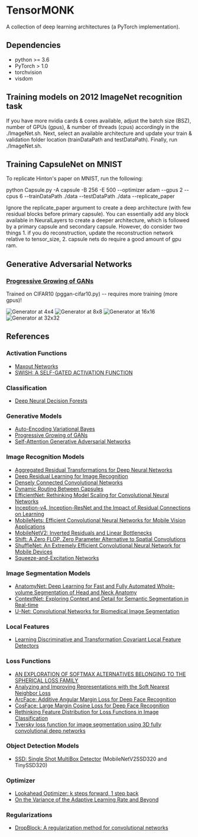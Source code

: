 # TensorMONK

A collection of deep learning architectures (a PyTorch implementation).

## Dependencies
* python >= 3.6
* PyTorch > 1.0
* torchvision
* visdom

## Training models on 2012 ImageNet recognition task

If you have more nvidia cards & cores available, adjust the batch size (BSZ), number of GPUs (gpus), & number of threads (cpus) accordingly in the ./ImageNet.sh. Next, select an available architecture and update your train & validation folder location (trainDataPath and testDataPath). Finally, run ./ImageNet.sh.

## Training CapsuleNet on MNIST

To replicate Hinton's paper on MNIST, run the following:

python Capsule.py -A capsule -B 256 -E 500 --optimizer adam --gpus 2 --cpus 6 --trainDataPath ./data --testDataPath ./data --replicate_paper

Ignore the replicate_paper argument to create a deep architecture (with few residual blocks before primary capsule). You can essentially add any block available in NeuralLayers to create a deeper architecture, which is followed by a primary capsule and secondary capsule. However, do consider two things 1. if you do reconstruction, update the reconstruction network relative to tensor_size, 2. capsule nets do require a good amount of gpu ram.

## Generative Adversarial Networks

### [Progressive Growing of GANs](https://arxiv.org/pdf/1710.10196.pdf)

Trained on CIFAR10 (pggan-cifar10.py) -- requires more training (more gpus)!

![Generator at 4x4](https://github.com/Tensor46/TensorMONK/blob/develop/models/pggan-cifar10-level1.gif)
![Generator at 8x8](https://github.com/tensor46/TensorMONK/blob/develop/models/pggan-cifar10-level2.gif)
![Generator at 16x16](https://github.com/tensor46/TensorMONK/blob/develop/models/pggan-cifar10-level3.gif)
![Generator at 32x32](https://github.com/tensor46/TensorMONK/blob/develop/models/pggan-cifar10-level4.gif)

## References

### Activation Functions
* [Maxout Networks](https://arxiv.org/pdf/1302.4389.pdf)
* [SWISH: A SELF-GATED ACTIVATION FUNCTION](https://arxiv.org/pdf/1710.05941v1.pdf)

### Classification
* [Deep Neural Decision Forests](https://www.cv-foundation.org/openaccess/content_iccv_2015/papers/Kontschieder_Deep_Neural_Decision_ICCV_2015_paper.pdf)

### Generative Models
* [Auto-Encoding Variational Bayes](https://arxiv.org/pdf/1312.6114v10.pdf)
* [Progressive Growing of GANs](https://arxiv.org/pdf/1710.10196.pdf)
* [Self-Attention Generative Adversarial Networks](https://arxiv.org/pdf/1805.08318.pdf)

### Image Recognition Models
* [Aggregated Residual Transformations for Deep Neural Networks](https://arxiv.org/pdf/1611.05431.pdf)
* [Deep Residual Learning for Image Recognition](https://arxiv.org/pdf/1512.03385.pdf)
* [Densely Connected Convolutional Networks](https://arxiv.org/pdf/1608.06993.pdf)
* [Dynamic Routing Between Capsules](https://arxiv.org/pdf/1710.09829.pdf)
* [EfficientNet: Rethinking Model Scaling for Convolutional Neural Networks](https://arxiv.org/pdf/1905.11946.pdf)
* [Inception-v4, Inception-ResNet and the Impact of Residual Connections on Learning](https://arxiv.org/pdf/1602.07261.pdf)
* [MobileNets: Efficient Convolutional Neural Networks for Mobile Vision Applications](https://arxiv.org/pdf/1704.04861.pdf)
* [MobileNetV2: Inverted Residuals and Linear Bottlenecks](https://arxiv.org/pdf/1801.04381.pdf)
* [Shift: A Zero FLOP, Zero Parameter Alternative to Spatial Convolutions](https://arxiv.org/pdf/1711.08141.pdf)
* [ShuffleNet: An Extremely Efficient Convolutional Neural Network for Mobile Devices](https://arxiv.org/pdf/1707.01083.pdf)
* [Squeeze-and-Excitation Networks](https://arxiv.org/pdf/1709.01507.pdf)

### Image Segmentation Models
* [AnatomyNet: Deep Learning for Fast and Fully Automated Whole-volume Segmentation of Head and Neck Anatomy](https://arxiv.org/pdf/1808.05238.pdf)
* [ContextNet: Exploring Context and Detail for Semantic Segmentation in Real-time](https://arxiv.org/pdf/1805.04554.pdf)
* [U-Net: Convolutional Networks for Biomedical Image Segmentation](https://arxiv.org/pdf/1505.04597.pdf)

### Local Features
* [Learning Discriminative and Transformation Covariant Local Feature Detectors](http://openaccess.thecvf.com/content_cvpr_2017/papers/Zhang_Learning_Discriminative_and_CVPR_2017_paper.pdf)

### Loss Functions
* [AN EXPLORATION OF SOFTMAX ALTERNATIVES BELONGING TO THE SPHERICAL LOSS FAMILY](https://arxiv.org/pdf/1511.05042.pdf)
* [Analyzing and Improving Representations with the Soft Nearest Neighbor Loss](https://arxiv.org/pdf/1902.01889.pdf)
* [ArcFace: Additive Angular Margin Loss for Deep Face Recognition](https://arxiv.org/pdf/1801.07698.pdf)
* [CosFace: Large Margin Cosine Loss for Deep Face Recognition](https://arxiv.org/pdf/1801.09414.pdf)
* [Rethinking Feature Distribution for Loss Functions in Image Classification](https://arxiv.org/pdf/1803.02988.pdf)
* [Tversky loss function for image segmentation using 3D fully convolutional deep networks](https://arxiv.org/pdf/1706.05721.pdf)

### Object Detection Models
* [SSD: Single Shot MultiBox Detector](https://arxiv.org/pdf/1512.02325.pdf) (MobileNetV2SSD320 and TinySSD320)

### Optimizer
* [Lookahead Optimizer: k steps forward, 1 step back](https://arxiv.org/pdf/1907.08610.pdf)
* [On the Variance of the Adaptive Learning Rate and Beyond](https://arxiv.org/pdf/1908.03265v1.pdf)

### Regularizations
* [DropBlock: A regularization method for convolutional networks](https://arxiv.org/pdf/1810.12890.pdf)
